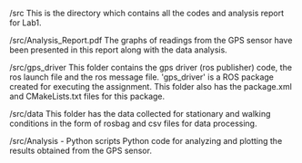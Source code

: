 /src
This is the directory which contains all the codes and analysis report for Lab1. 

/src/Analysis_Report.pdf
The graphs of readings from the GPS sensor have been presented in this report along with the data analysis. 

/src/gps_driver
This folder contains the gps driver (ros publisher) code, the ros launch file and the ros message file. 'gps_driver' is a ROS package created for executing the assignment. This folder also has the package.xml and CMakeLists.txt files for this package. 

/src/data
This folder has the data collected for stationary and walking conditions in the form of rosbag and csv files for data processing. 

/src/Analysis - Python scripts
Python code for analyzing and plotting the results obtained from the GPS sensor. 

